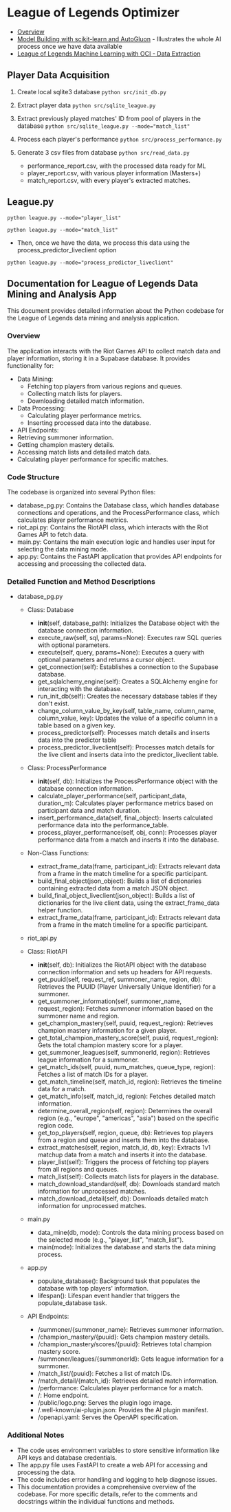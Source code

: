 # League of Legends Optimizer

- [Overview](https://oracle-devrel.github.io/leagueoflegends-optimizer/)
- [Model Building with scikit-learn and AutoGluon](https://oracle-devrel.github.io/leagueoflegends-optimizer/hols/workshops/mlwithoci/index.html) - Illustrates the whole AI process once we have data available
- [League of Legends Machine Learning with OCI - Data Extraction](https://oracle-devrel.github.io/leagueoflegends-optimizer/hols/workshops/dataextraction/index.html)

## Player Data Acquisition

1. Create local sqlite3 database
   `python src/init_db.py`

2. Extract player data
   `python src/sqlite_league.py`

3. Extract previously played matches' ID from pool of players in the database
   `python src/sqlite_league.py --mode="match_list"`

4. Process each player's performance
   `python src/process_performance.py`

5. Generate 3 csv files from database
   `python src/read_data.py`
   - performance_report.csv, with the processed data ready for ML
   - player_report.csv, with various player information (Masters+)
   - match_report.csv, with every player's extracted matches.

## League.py

`python league.py --mode="player_list"`

`python league.py --mode="match_list"`

- Then, once we have the data, we process this data using the process_predictor_liveclient option

`python league.py --mode="process_predictor_liveclient"`

## Documentation for League of Legends Data Mining and Analysis App

This document provides detailed information about the Python codebase for the League of Legends data mining and analysis application.

### Overview

The application interacts with the Riot Games API to collect match data and player information, storing it in a Supabase database. It provides functionality for:

- Data Mining:
  - Fetching top players from various regions and queues.
  - Collecting match lists for players.
  - Downloading detailed match information.
- Data Processing:
  - Calculating player performance metrics.
  - Inserting processed data into the database.
- API Endpoints:
- Retrieving summoner information.
- Getting champion mastery details.
- Accessing match lists and detailed match data.
- Calculating player performance for specific matches.

### Code Structure

The codebase is organized into several Python files:

- database_pg.py: Contains the Database class, which handles database connections and operations, and the ProcessPerformance class, which calculates player performance metrics.
- riot_api.py: Contains the RiotAPI class, which interacts with the Riot Games API to fetch data.
- main.py: Contains the main execution logic and handles user input for selecting the data mining mode.
- app.py: Contains the FastAPI application that provides API endpoints for accessing and processing the collected data.

### Detailed Function and Method Descriptions

- database_pg.py
  - Class: Database
    - __init__(self, database_path): Initializes the Database object with the database connection information.
    - execute_raw(self, sql, params=None): Executes raw SQL queries with optional parameters.
    - execute(self, query, params=None): Executes a query with optional parameters and returns a cursor object.
    - get_connection(self): Establishes a connection to the Supabase database.
    - get_sqlalchemy_engine(self): Creates a SQLAlchemy engine for interacting with the database.
    - run_init_db(self): Creates the necessary database tables if they don't exist.
    - change_column_value_by_key(self, table_name, column_name, column_value, key): Updates the value of a specific column in a table based on a given key.
    - process_predictor(self): Processes match details and inserts data into the predictor table
    - process_predictor_liveclient(self): Processes match details for the live client and inserts data into the predictor_liveclient table.

  - Class: ProcessPerformance
    - __init__(self, db): Initializes the ProcessPerformance object with the database connection information.
    - calculate_player_performance(self, participant_data, duration_m): Calculates player performance metrics based on participant data and match duration.
    - insert_performance_data(self, final_object): Inserts calculated performance data into the performance_table.
    - process_player_performance(self, obj, conn): Processes player performance data from a match and inserts it into the database.

  - Non-Class Functions:
    - extract_frame_data(frame, participant_id): Extracts relevant data from a frame in the match timeline for a specific participant.
    - build_final_object(json_object): Builds a list of dictionaries containing extracted data from a match JSON object.
    - build_final_object_liveclient(json_object): Builds a list of dictionaries for the live client data, using the extract_frame_data helper function.
    - extract_frame_data(frame, participant_id): Extracts relevant data from a frame in the match timeline for a specific participant.
  - riot_api.py
  - Class: RiotAPI
    - __init__(self, db): Initializes the RiotAPI object with the database connection information and sets up headers for API requests.
    - get_puuid(self, request_ref, summoner_name, region, db): Retrieves the PUUID (Player Universally Unique Identifier) for a summoner.
    - get_summoner_information(self, summoner_name, request_region): Fetches summoner information based on the summoner name and region.
    - get_champion_mastery(self, puuid, request_region): Retrieves champion mastery information for a given player.
    - get_total_champion_mastery_score(self, puuid, request_region): Gets the total champion mastery score for a player.
    - get_summoner_leagues(self, summonerId, region): Retrieves league information for a summoner.
    - get_match_ids(self, puuid, num_matches, queue_type, region): Fetches a list of match IDs for a player.
    - get_match_timeline(self, match_id, region): Retrieves the timeline data for a match.
    - get_match_info(self, match_id, region): Fetches detailed match information.
    - determine_overall_region(self, region): Determines the overall region (e.g., "europe", "americas", "asia") based on the specific region code.
    - get_top_players(self, region, queue, db): Retrieves top players from a region and queue and inserts them into the database.
    - extract_matches(self, region, match_id, db, key): Extracts 1v1 matchup data from a match and inserts it into the database.
    - player_list(self): Triggers the process of fetching top players from all regions and queues.
    - match_list(self): Collects match lists for players in the database.
    - match_download_standard(self, db): Downloads standard match information for unprocessed matches.
    - match_download_detail(self, db): Downloads detailed match information for unprocessed matches.
  - main.py
    - data_mine(db, mode): Controls the data mining process based on the selected mode (e.g., "player_list", "match_list").
    - main(mode): Initializes the database and starts the data mining process.
  - app.py
    - populate_database(): Background task that populates the database with top players' information.
    - lifespan(): Lifespan event handler that triggers the populate_database task.
  - API Endpoints:
    - /summoner/{summoner_name}: Retrieves summoner information.
    - /champion_mastery/{puuid}: Gets champion mastery details.
    - /champion_mastery/scores/{puuid}: Retrieves total champion mastery score.
    - /summoner/leagues/{summonerId}: Gets league information for a summoner.
    - /match_list/{puuid}: Fetches a list of match IDs.
    - /match_detail/{match_id}: Retrieves detailed match information.
    - /performance: Calculates player performance for a match.
    - /: Home endpoint.
    - /public/logo.png: Serves the plugin logo image.
    - /.well-known/ai-plugin.json: Provides the AI plugin manifest.
    - /openapi.yaml: Serves the OpenAPI specification.

### Additional Notes

- The code uses environment variables to store sensitive information like API keys and database credentials.
- The app.py file uses FastAPI to create a web API for accessing and processing the data.
- The code includes error handling and logging to help diagnose issues.
- This documentation provides a comprehensive overview of the codebase. For more specific details, refer to the comments and docstrings within the individual functions and methods.
